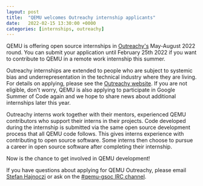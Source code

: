 ```yaml
---
layout: post
title:  "QEMU welcomes Outreachy internship applicants"
date:   2022-02-15 13:30:00 +0000
categories: [internships, outreachy]
---
```

QEMU is offering open source internships in
[Outreachy's](https://www.outreachy.org/) May-August 2022 round. You can submit
your application until February 25th 2022 if you want to contribute to QEMU in
a remote work internship this summer.

Outreachy internships are extended to people who are subject to systemic bias
and underrepresentation in the technical industry where they are living. For
details on applying, please see the [Outreachy
website](https://www.outreachy.org/apply/). If you are not eligible, don't
worry, QEMU is also applying to participate in Google Summer of Code again and
we hope to share news about additional internships later this year.

Outreachy interns work together with their mentors, experienced QEMU
contributors who support their interns in their projects. Code developed during
the internship is submitted via the same open source development process that
all QEMU code follows. This gives interns experience with contributing to open
source software. Some interns then choose to pursue a career in open source
software after completing their internship.

Now is the chance to get involved in QEMU development!

If you have questions about applying for QEMU Outreachy, please email [Stefan
Hajnoczi](mailto:stefanha@gmail.com) or ask on the [#qemu-gsoc IRC
channel](https://webchat.oftc.net/?channels=qemu-gsoc).
